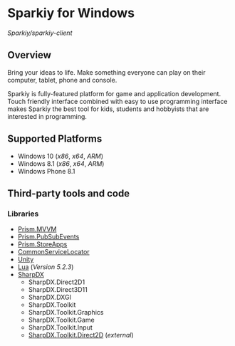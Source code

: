 # Sparkiy for Windows
_Sparkiy/sparkiy-client_

## Overview
Bring your ideas to life. Make something everyone can play on their computer, tablet, phone and console. 

Sparkiy is fully-featured platform for game and application development. Touch friendly interface combined with easy to use programming interface makes Sparkiy the best tool for kids, students and hobbyists that are interested in programming. 

## Supported Platforms
- Windows 10 (_x86_, _x64_, _ARM_)
- Windows 8.1 (_x86_, _x64_, _ARM_)
- Windows Phone 8.1 

## Third-party tools and code
### Libraries
- [Prism.MVVM](https://pnpmvvm.codeplex.com/)
- [Prism.PubSubEvents](http://pnppubsub.codeplex.com/)
- [Prism.StoreApps](http://prismwindowsruntime.codeplex.com/)
- [CommonServiceLocator](http://commonservicelocator.codeplex.com/)
- [Unity](http://unity.codeplex.com/)
- [Lua](http://lua.org/) (_Version 5.2.3_)
- [SharpDX](http://sharpdx.org/)
    - SharpDX.Direct2D1
    - SharpDX.Direct3D11
    - SharpDX.DXGI
    - SharpDX.Toolkit
    - SharpDX.Toolkit.Graphics
    - SharpDX.Toolkit.Game
    - SharpDX.Toolkit.Input
    - [SharpDX.Toolkit.Direct2D](https://github.com/Sparkiy/SharpDX.Toolkit.Game.Direct2D) (_external_)
